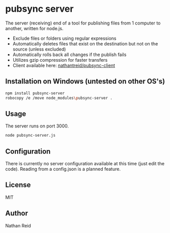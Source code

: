 pubsync server
========

The server (receiving) end of a tool for publishing files from 1 computer to another, written for node.js.

* Exclude files or folders using regular expressions
* Automatically deletes files that exist on the destination but not on the source (unless excluded)
* Automatically rolls back all changes if the publish fails
* Utilizes gzip compression for faster transfers
* Client available here: [nathantreid/pubsync-client]


Installation on Windows (untested on other OS's)
---
```sh
npm install pubsync-server
robocopy /e /move node_modules\pubsync-server .
```

Usage
---
The server runs on port 3000.

```sh
node pubsync-server.js
```

Configuration
---
There is currently no server configuration available at this time (just edit the code). Reading from a config.json is a planned feature.

License
---

MIT

Author
---
Nathan Reid


[nathantreid/pubsync-client]:https://github.com/nathantreid/pubsync-client
